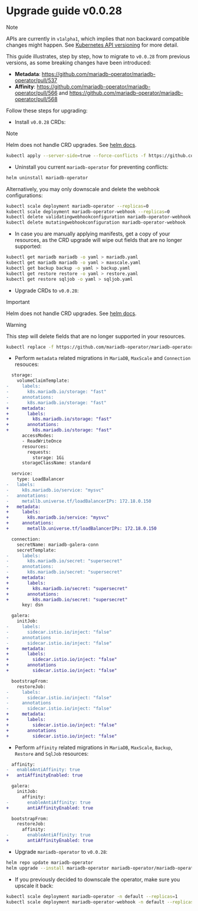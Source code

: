 # Upgrade guide v0.0.28

> [!NOTE]  
> APIs are currently in `v1alpha1`, which implies that non backward compatible changes might happen. See [Kubernetes API versioning](https://kubernetes.io/docs/reference/using-api/#api-versioning) for more detail.

This guide illustrates, step by step, how to migrate to `v0.0.28` from previous versions, as some breaking changes have been introduced:

- __Metadata__: https://github.com/mariadb-operator/mariadb-operator/pull/537
- __Affinity__: https://github.com/mariadb-operator/mariadb-operator/pull/566 and https://github.com/mariadb-operator/mariadb-operator/pull/568

Follow these steps for upgrading:

- Install `v0.0.28` CRDs:
> [!NOTE]  
> Helm does not handle CRD upgrades. See [helm docs](https://helm.sh/docs/chart_best_practices/custom_resource_definitions/#some-caveats-and-explanations).

```bash
kubectl apply --server-side=true --force-conflicts -f https://github.com/mariadb-operator/mariadb-operator/releases/download/helm-chart-0.28.0/crds.yaml
```


- Uninstall you current `mariadb-operator` for preventing conflicts:
```bash
helm uninstall mariadb-operator
```
Alternatively, you may only downscale and delete the webhook configurations:
```bash
kubectl scale deployment mariadb-operator --replicas=0
kubectl scale deployment mariadb-operator-webhook --replicas=0
kubectl delete validatingwebhookconfiguration mariadb-operator-webhook
kubectl delete mutatingwebhookconfiguration mariadb-operator-webhook
```

- In case you are manually applying manifests, get a copy of your resources, as the CRD upgrade will wipe out fields that are no longer supported:
```bash
kubectl get mariadb mariadb -o yaml > mariadb.yaml
kubectl get mariadb mariadb -o yaml > maxscale.yaml
kubectl get backup backup -o yaml > backup.yaml
kubectl get restore restore -o yaml > restore.yaml
kubectl get restore sqljob -o yaml > sqljob.yaml
```

- Upgrade CRDs to `v0.0.28`:
> [!IMPORTANT]  
> Helm does not handle CRD upgrades. See [helm docs](https://helm.sh/docs/chart_best_practices/custom_resource_definitions/#some-caveats-and-explanations).

> [!WARNING]  
> This step will delete fields that are no longer supported in your resources.
```bash
kubectl replace -f https://github.com/mariadb-operator/mariadb-operator/releases/download/helm-chart-0.28.0/crds.yaml
```

- Perform `metadata` related migrations in `MariaDB`, `MaxScale` and `Connection` resouces:
```diff
  storage:
    volumeClaimTemplate:
-     labels:
-       k8s.mariadb.io/storage: "fast"
-     annotations:
-       k8s.mariadb.io/storage: "fast"
+     metadata:
+       labels:
+         k8s.mariadb.io/storage: "fast"
+       annotations:
+         k8s.mariadb.io/storage: "fast"
      accessModes:
      - ReadWriteOnce
      resources:
        requests:
          storage: 1Gi
      storageClassName: standard

  service:
    type: LoadBalancer
-   labels:
-     k8s.mariadb.io/service: "mysvc"
-   annotations:
-     metallb.universe.tf/loadBalancerIPs: 172.18.0.150
+   metadata:
+     labels:
+       k8s.mariadb.io/service: "mysvc"
+     annotations:
+       metallb.universe.tf/loadBalancerIPs: 172.18.0.150

  connection:
    secretName: mariadb-galera-conn
    secretTemplate:
-     labels:
-       k8s.mariadb.io/secret: "supersecret"
-     annotations:
-       k8s.mariadb.io/secret: "supersecret"
+     metadata:
+       labels:
+         k8s.mariadb.io/secret: "supersecret"
+       annotations:
+         k8s.mariadb.io/secret: "supersecret"
      key: dsn

  galera:
    initJob:
-     labels:
-       sidecar.istio.io/inject: "false"
-     annotations
-       sidecar.istio.io/inject: "false"
+     metadata:
+       labels:
+         sidecar.istio.io/inject: "false"
+       annotations
+         sidecar.istio.io/inject: "false"

  bootstrapFrom:
    restoreJob:
-     labels:
-       sidecar.istio.io/inject: "false"
-     annotations
-       sidecar.istio.io/inject: "false"
+     metadata:
+       labels:
+         sidecar.istio.io/inject: "false"
+       annotations
+         sidecar.istio.io/inject: "false"
```

- Perform `affinity` related migrations in `MariaDB`, `MaxScale`, `Backup`, `Restore` and `SqlJob` resources:
```diff
  affinity:
-   enableAntiAffinity: true
+   antiAffinityEnabled: true

  galera:
    initJob:
      affinity:
-       enableAntiAffinity: true
+       antiAffinityEnabled: true

  bootstrapFrom:
    restoreJob:
      affinity:
-       enableAntiAffinity: true
+       antiAffinityEnabled: true
```
 
-  Upgrade `mariadb-operator` to `v0.0.28`:
```bash 
helm repo update mariadb-operator
helm upgrade --install mariadb-operator mariadb-operator/mariadb-operator --version 0.28.0 
```

- If you previously decided to downscale the operator, make sure you upscale it back:
```bash
kubectl scale deployment mariadb-operator -n default --replicas=1
kubectl scale deployment mariadb-operator-webhook -n default --replicas=1
```